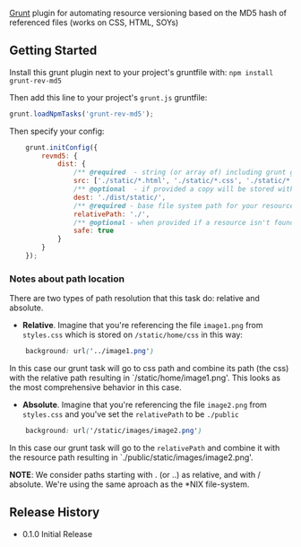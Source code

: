 [Grunt][grunt] plugin for automating resource versioning based on the MD5 hash of referenced files (works on CSS, HTML, SOYs)

## Getting Started

Install this grunt plugin next to your project's gruntfile with: `npm install grunt-rev-md5`

Then add this line to your project's `grunt.js` gruntfile:

```javascript
grunt.loadNpmTasks('grunt-rev-md5');
```

Then specify your config:

```javascript
    grunt.initConfig({
        revmd5: {
            dist: {
                /** @required  - string (or array of) including grunt glob variables */
                src: ['./static/*.html', './static/*.css', './static/*.soy'],
                /** @optional  - if provided a copy will be stored without modifying original file */
                dest: './dist/static/',
                /** @required - base file system path for your resources (which MD5 will be calculated) */
                relativePath: './',
                /** @optional - when provided if a resource isn't found will fail with a warning */
                safe: true
            }
        }
    });
```
### Notes about path location

There are two types of path resolution that this task do: relative and absolute.

- __Relative__. Imagine that you're referencing the file `image1.png` from `styles.css` which is
stored on `/static/home/css` in this way:

```css
    background: url('../image1.png')
```

In this case our grunt task will go to css path and combine its path (the css) with the relative
path resulting in `/static/home/image1.png'. This looks as the most comprehensive behavior in
this case.

- __Absolute__. Imagine that you're referencing the file `image2.png` from `styles.css` and you've
set the `relativePath` to be `./public`

```css
    background: url('/static/images/image2.png')
```

In this case our grunt task will go to the `relativePath` and combine it with the resource path
resulting in `./public/static/images/image2.png'.

**NOTE**: We consider paths starting with . (or ..) as relative, and with / absolute. We're using
the same aproach as the *NIX file-system.

## Release History
* 0.1.0 Initial Release

[grunt]: https://github.com/cowboy/grunt
